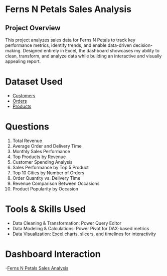 # Ferns N Petals Sales Analysis 
## Project Overview 
This project analyzes sales data for Ferns N Petals to track key performance metrics, identify trends, and enable data-driven decision-making. Designed entirely in Excel, the dashboard showcases my ability to clean, transform, and analyze data while building an interactive and visually appealing report.

# Dataset Used
- <a href="https://github.com/akhilanm123/Ferns-N-Petals-Sales-Analysis/blob/main/customers.csv">Customers</a>
- <a href="https://github.com/akhilanm123/Ferns-N-Petals-Sales-Analysis/blob/main/orders.csv">Orders</a>
- <a href="https://github.com/akhilanm123/Ferns-N-Petals-Sales-Analysis/blob/main/products.csv">Products</a>

# Questions
 1. Total Revenue
 2. Average Order and Delivery Time
 3. Monthly Sales Performance
 4. Top Products by Revenue
 5. Customer Spending Analysis
 6. Sales Performance by Top 5 Product
 7. Top 10 Cities by Number of Orders
 8. Order Quantity vs. Delivery Time
 9. Revenue Comparison Between Occasions
 10. Product Popularity by Occasion

# Tools & Skills Used

- Data Cleaning & Transformation: Power Query Editor
- Data Modeling & Calculations: Power Pivot for DAX-based metrics
- Data Visualization: Excel charts, slicers, and timelines for interactivity

# Dashboard Interaction
-<a href="https://github.com/akhilanm123/Ferns-N-Petals-Sales-Analysis/blob/main/Ferns%20and%20Petals%20Sales%20Analysis.xlsx">Ferns N Petals Sales Analysis</a>
